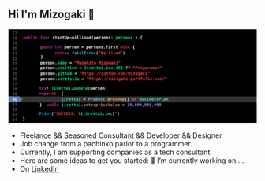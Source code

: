 ## Hi I'm Mizogaki 👋
![Top](https://github.com/Mizogaki/Mizogaki/blob/main/resouse/mizogaki.png)

- Fleelance && Seasoned Consultant && Developer && Designer
- Job change from a pachinko parlor to a programmer.
- Currently, I am supporting companies as a tech consultant.
- Here are some ideas to get you started: 🔭 I’m currently working on ...
- On [LinkedIn](https://www.linkedin.com/in/mizogaki/)




<!--  ## Mizogaki Github Stats
![image](https://github-profile-summary-cards.vercel.app/api/cards/profile-details?username=mizogaki&theme=monokai)
![image](https://github-readme-stats.vercel.app/api?username=Mizogaki&count_private=true&show_icons=true&theme=tokyonight&=anuraghazra&include_all_commits=true&hide=contribs,prs&hide_title=true)
-->
